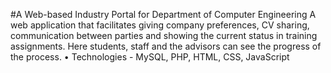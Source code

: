 #A Web-based Industry Portal for Department of Computer Engineering
 A web application that facilitates giving company preferences, CV sharing, communication between parties and showing the current status in training assignments. 
 Here students, staff and the advisors can see the progress of the process.
• Technologies - MySQL, PHP, HTML, CSS, JavaScript 


